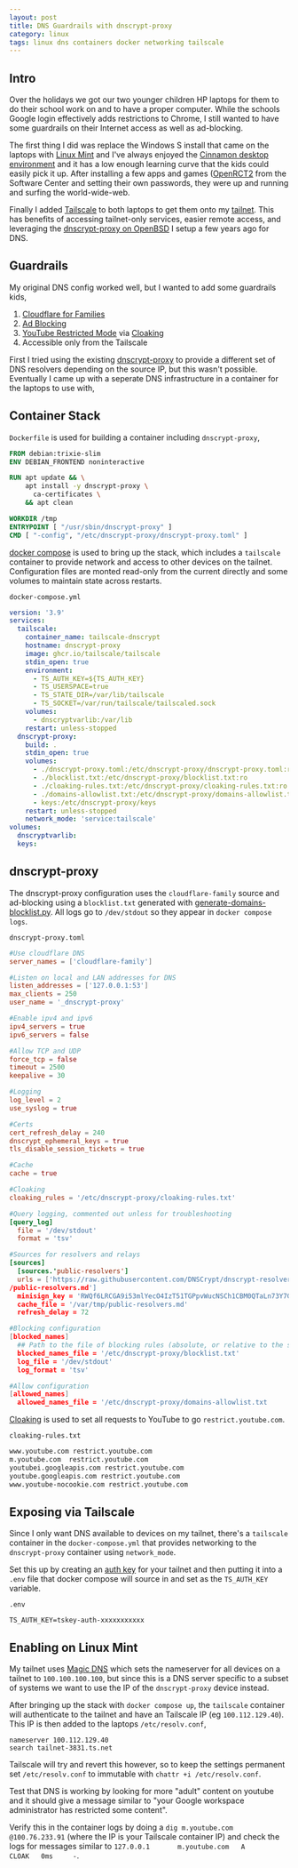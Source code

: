 ```yaml
---
layout: post
title: DNS Guardrails with dnscrypt-proxy
category: linux
tags: linux dns containers docker networking tailscale
---
```


## Intro

Over the holidays we got our two younger children HP laptops for them to do their school work on and to have a proper computer. While the schools Google login effectively adds restrictions to Chrome, I still wanted to have some guardrails on their Internet access as well as ad-blocking.

The first thing I did was replace the Windows S install that came on the laptops with [Linux Mint](https://www.linuxmint.com/) and I've always enjoyed the [Cinnamon desktop environment](https://projects.linuxmint.com/cinnamon/) and it has a low enough learning curve that the kids could easily pick it up. After installing a few apps and games ([OpenRCT2](https://openrct2.org/) from the Software Center and setting their own passwords, they were up and running and surfing the world-wide-web.

Finally I added [Tailscale](https://tailscale.com/) to both laptops to get them onto my [tailnet](https://tailscale.com/kb/1136/tailnet). This has benefits of accessing tailnet-only services, easier remote access, and leveraging the [dnscrypt-proxy on OpenBSD](https://www.ecliptik.com/Running-dnscrypt-proxy-on-OpenBSD/) I setup a few years ago for DNS.

## Guardrails

My original DNS config worked well, but I wanted to add some guardrails kids,

1. [Cloudflare for Families](https://blog.cloudflare.com/introducing-1-1-1-1-for-families/)
2. [Ad Blocking](https://github.com/DNSCrypt/dnscrypt-proxy/wiki/Public-blocklist)
3. [YouTube Restricted Mode](https://support.google.com/a/answer/6212415) via [Cloaking](https://github.com/DNSCrypt/dnscrypt-proxy/wiki/Public-blocklist)
4. Accessible only from the Tailscale

First I tried using the existing [dnscrypt-proxy](https://github.com/DNSCrypt/dnscrypt-proxy) to provide a different set of DNS resolvers depending on the source IP, but this wasn't possible. Eventually I came up with a seperate DNS infrastructure in a container for the laptops to use with,

## Container Stack

`Dockerfile` is used for building a container including `dnscrypt-proxy`,

```dockerfile
FROM debian:trixie-slim
ENV DEBIAN_FRONTEND noninteractive

RUN apt update && \
    apt install -y dnscrypt-proxy \
      ca-certificates \
    && apt clean

WORKDIR /tmp
ENTRYPOINT [ "/usr/sbin/dnscrypt-proxy" ]
CMD [ "-config", "/etc/dnscrypt-proxy/dnscrypt-proxy.toml" ]
```

[docker compose](https://docs.docker.com/compose/) is used to bring up the stack, which includes a `tailscale` container to provide network and access to other devices on the tailnet. Configuration files are monted read-only from the current directly and some volumes to maintain state across restarts.

`docker-compose.yml`

```yaml
version: '3.9'
services:
  tailscale:
    container_name: tailscale-dnscrypt
    hostname: dnscrypt-proxy
    image: ghcr.io/tailscale/tailscale
    stdin_open: true
    environment:
      - TS_AUTH_KEY=${TS_AUTH_KEY}
      - TS_USERSPACE=true
      - TS_STATE_DIR=/var/lib/tailscale
      - TS_SOCKET=/var/run/tailscale/tailscaled.sock
    volumes:
      - dnscryptvarlib:/var/lib
    restart: unless-stopped
  dnscrypt-proxy:
    build: .
    stdin_open: true
    volumes:
      - ./dnscrypt-proxy.toml:/etc/dnscrypt-proxy/dnscrypt-proxy.toml:ro
      - ./blocklist.txt:/etc/dnscrypt-proxy/blocklist.txt:ro
      - ./cloaking-rules.txt:/etc/dnscrypt-proxy/cloaking-rules.txt:ro
      - ./domains-allowlist.txt:/etc/dnscrypt-proxy/domains-allowlist.txt:ro
      - keys:/etc/dnscrypt-proxy/keys
    restart: unless-stopped
    network_mode: 'service:tailscale'
volumes:
  dnscryptvarlib:
  keys:
```

## dnscrypt-proxy

The dnscrypt-proxy configuration uses the `cloudflare-family` source and ad-blocking using a `blocklist.txt` generated with [generate-domains-blocklist.py](https://github.com/DNSCrypt/dnscrypt-proxy/wiki/Combining-Blocklists). All logs go to `/dev/stdout` so they appear in `docker compose logs`.

`dnscrypt-proxy.toml`

```toml
#Use cloudflare DNS
server_names = ['cloudflare-family']

#Listen on local and LAN addresses for DNS
listen_addresses = ['127.0.0.1:53']
max_clients = 250
user_name = '_dnscrypt-proxy'

#Enable ipv4 and ipv6
ipv4_servers = true
ipv6_servers = false

#Allow TCP and UDP
force_tcp = false
timeout = 2500
keepalive = 30

#Logging
log_level = 2
use_syslog = true

#Certs
cert_refresh_delay = 240
dnscrypt_ephemeral_keys = true
tls_disable_session_tickets = true

#Cache
cache = true

#Cloaking
cloaking_rules = '/etc/dnscrypt-proxy/cloaking-rules.txt'

#Query logging, commented out unless for troubleshooting
[query_log]
  file = '/dev/stdout'
  format = 'tsv'

#Sources for resolvers and relays
[sources]
  [sources.'public-resolvers']
  urls = ['https://raw.githubusercontent.com/DNSCrypt/dnscrypt-resolvers/master/v3/public-resolvers.md', 'https://download.dnscrypt.info/resolvers-list/v3
/public-resolvers.md']
  minisign_key = 'RWQf6LRCGA9i53mlYecO4IzT51TGPpvWucNSCh1CBM0QTaLn73Y7GFO3'
  cache_file = '/var/tmp/public-resolvers.md'
  refresh_delay = 72

#Blocking configuration
[blocked_names]
  ## Path to the file of blocking rules (absolute, or relative to the same directory as the executable file)
  blocked_names_file = '/etc/dnscrypt-proxy/blocklist.txt'
  log_file = '/dev/stdout'
  log_format = 'tsv'

#Allow configuration
[allowed_names]
  allowed_names_file = '/etc/dnscrypt-proxy/domains-allowlist.txt
```

[Cloaking](https://github.com/DNSCrypt/dnscrypt-proxy/wiki/Public-blocklist) is used to set all requests to YouTube to go `restrict.youtube.com`.

`cloaking-rules.txt`

```txt
www.youtube.com restrict.youtube.com
m.youtube.com  restrict.youtube.com
youtubei.googleapis.com restrict.youtube.com
youtube.googleapis.com restrict.youtube.com
www.youtube-nocookie.com restrict.youtube.com
```

## Exposing via Tailscale

Since I only want DNS available to devices on my tailnet, there's a `tailscale` container in the `docker-compose.yml` that provides networking to the `dnscrypt-proxy` container using `network_mode`.

Set this up by creating an [auth key](https://tailscale.com/kb/1085/auth-keys) for your tailnet and then putting it into a `.env` file that docker compose will source in and set as the `TS_AUTH_KEY` variable.


`.env`

```shell
TS_AUTH_KEY=tskey-auth-xxxxxxxxxxx
```

## Enabling on Linux Mint

My tailnet uses [Magic DNS](https://tailscale.com/kb/1081/magicdns) which sets the nameserver for all devices on a tailnet to `100.100.100.100`, but since this is a DNS server specific to a subset of systems we want to use the IP of the `dnscrypt-proxy` device instead.

After bringing up the stack with `docker compose up`, the `tailscale` container will authenticate to the tailnet and have an Tailscale IP (eg `100.112.129.40`). This IP is then added to the laptops `/etc/resolv.conf`,

```
nameserver 100.112.129.40
search tailnet-3831.ts.net
```

Tailscale will try and revert this however, so to keep the settings permanent set `/etc/resolv.conf` to immutable with `chattr +i /etc/resolv.conf`.

Test that DNS is working by looking for more "adult" content on youtube and it should give a message similar to "your Google workspace administrator has restricted some content".

Verify this in the container logs by doing a `dig m.youtube.com  @100.76.233.91` (where the IP is your Tailscale container IP) and check the logs for messages similar to `127.0.0.1       m.youtube.com   A       CLOAK   0ms     -`.
